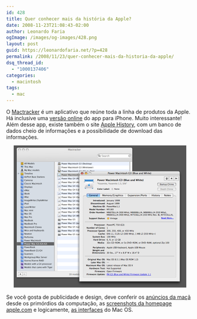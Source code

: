 ```yaml
---
id: 428
title: Quer conhecer mais da história da Apple?
date: 2008-11-23T21:08:43-02:00
author: Leonardo Faria
ogImage: /images/og-images/428.png
layout: post
guid: https://leonardofaria.net/?p=428
permalink: /2008/11/23/quer-conhecer-mais-da-historia-da-apple/
dsq_thread_id:
  - "1000137406"
categories:
  - macintosh
tags:
  - mac
---
```

O [Mactracker](http://www.mactracker.ca/) é um aplicativo que reúne toda a linha de produtos da Apple. Há inclusive uma [versão online](http://mactracker.dreamhosters.com/iphone/) do app para iPhone. Muito interessante! Além desse app, existe também o site [Apple History](http://www.apple-history.com/), com um banco de dados cheio de informações e a possibilidade de download das informações.

<center>
  <a href='http://www.mactracker.ca/'><img src="/wp-content/uploads/2008/11/mactracker.png" alt="" title="mactracker" /></a>
</center>

Se você gosta de publicidade e design, deve conferir os [anúncios da maçã](http://www.macmothership.com/gallery/gallery1.html) desde os primórdios da computação, as [screenshots da homepage](http://www.flickr.com/photos/kernelpanic/sets/283374/) [apple.com](http://www.apple.com) e logicamente, [as interfaces](http://www.iindigo3d.com/blog/?page_id=40) do Mac OS.
